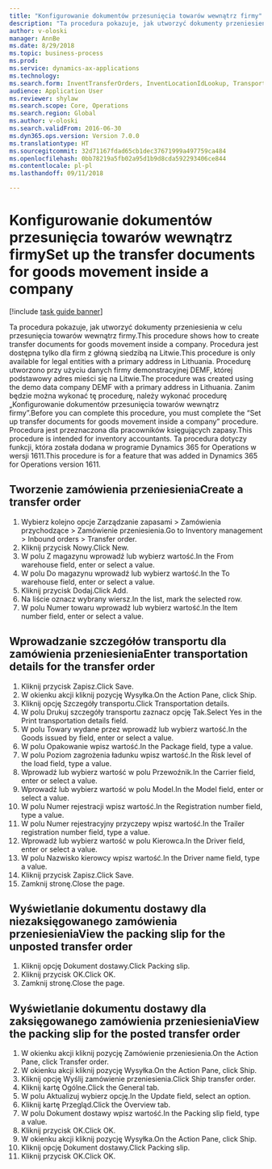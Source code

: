 ```yaml
--- 
title: "Konfigurowanie dokumentów przesunięcia towarów wewnątrz firmy"
description: "Ta procedura pokazuje, jak utworzyć dokumenty przeniesienia w celu przesunięcia towarów wewnątrz firmy."
author: v-oloski
manager: AnnBe
ms.date: 8/29/2018
ms.topic: business-process
ms.prod: 
ms.service: dynamics-ax-applications
ms.technology: 
ms.search.form: InventTransferOrders, InventLocationIdLookup, TransportationDocument, HcmWorkerLookUp, SrsReportViewerForm, InventTransferParmShip
audience: Application User
ms.reviewer: shylaw
ms.search.scope: Core, Operations
ms.search.region: Global
ms.author: v-oloski
ms.search.validFrom: 2016-06-30
ms.dyn365.ops.version: Version 7.0.0
ms.translationtype: HT
ms.sourcegitcommit: 32d71167fdad65cb1dec37671999a497759ca484
ms.openlocfilehash: 0bb78219a5fb02a95d1b9d8cda592293406ce844
ms.contentlocale: pl-pl
ms.lasthandoff: 09/11/2018

---
```

# <a name="set-up-the-transfer-documents-for-goods-movement-inside-a-company"></a><span data-ttu-id="bf15b-103">Konfigurowanie dokumentów przesunięcia towarów wewnątrz firmy</span><span class="sxs-lookup"><span data-stu-id="bf15b-103">Set up the transfer documents for goods movement inside a company</span></span>

[!include [task guide banner](../../includes/task-guide-banner.md)]

<span data-ttu-id="bf15b-104">Ta procedura pokazuje, jak utworzyć dokumenty przeniesienia w celu przesunięcia towarów wewnątrz firmy.</span><span class="sxs-lookup"><span data-stu-id="bf15b-104">This procedure shows how to create transfer documents for goods movement inside a company.</span></span> <span data-ttu-id="bf15b-105">Procedura jest dostępna tylko dla firm z główną siedzibą na Litwie.</span><span class="sxs-lookup"><span data-stu-id="bf15b-105">This procedure is only available for legal entities with a primary address in Lithuania.</span></span> <span data-ttu-id="bf15b-106">Procedurę utworzono przy użyciu danych firmy demonstracyjnej DEMF, której podstawowy adres mieści się na Litwie.</span><span class="sxs-lookup"><span data-stu-id="bf15b-106">The procedure was created using the demo data company DEMF with a primary address in Lithuania.</span></span> <span data-ttu-id="bf15b-107">Zanim będzie można wykonać tę procedurę, należy wykonać procedurę „Konfigurowanie dokumentów przesunięcia towarów wewnątrz firmy”.</span><span class="sxs-lookup"><span data-stu-id="bf15b-107">Before you can complete this procedure, you must complete the “Set up transfer documents for goods movement inside a company” procedure.</span></span> <span data-ttu-id="bf15b-108">Procedura jest przeznaczona dla pracowników księgujących zapasy.</span><span class="sxs-lookup"><span data-stu-id="bf15b-108">This procedure is intended for inventory accountants.</span></span> <span data-ttu-id="bf15b-109">Ta procedura dotyczy funkcji, która została dodana w programie Dynamics 365 for Operations w wersji 1611.</span><span class="sxs-lookup"><span data-stu-id="bf15b-109">This procedure is for a feature that was added in Dynamics 365 for Operations version 1611.</span></span>


## <a name="create-a-transfer-order"></a><span data-ttu-id="bf15b-110">Tworzenie zamówienia przeniesienia</span><span class="sxs-lookup"><span data-stu-id="bf15b-110">Create a transfer order</span></span>
1. <span data-ttu-id="bf15b-111">Wybierz kolejno opcje Zarządzanie zapasami > Zamówienia przychodzące > Zamówienie przeniesienia.</span><span class="sxs-lookup"><span data-stu-id="bf15b-111">Go to Inventory management > Inbound orders > Transfer order.</span></span>
2. <span data-ttu-id="bf15b-112">Kliknij przycisk Nowy.</span><span class="sxs-lookup"><span data-stu-id="bf15b-112">Click New.</span></span>
3. <span data-ttu-id="bf15b-113">W polu Z magazynu wprowadź lub wybierz wartość.</span><span class="sxs-lookup"><span data-stu-id="bf15b-113">In the From warehouse field, enter or select a value.</span></span>
4. <span data-ttu-id="bf15b-114">W polu Do magazynu wprowadź lub wybierz wartość.</span><span class="sxs-lookup"><span data-stu-id="bf15b-114">In the To warehouse field, enter or select a value.</span></span>
5. <span data-ttu-id="bf15b-115">Kliknij przycisk Dodaj.</span><span class="sxs-lookup"><span data-stu-id="bf15b-115">Click Add.</span></span>
6. <span data-ttu-id="bf15b-116">Na liście oznacz wybrany wiersz.</span><span class="sxs-lookup"><span data-stu-id="bf15b-116">In the list, mark the selected row.</span></span>
7. <span data-ttu-id="bf15b-117">W polu Numer towaru wprowadź lub wybierz wartość.</span><span class="sxs-lookup"><span data-stu-id="bf15b-117">In the Item number field, enter or select a value.</span></span>

## <a name="enter-transportation-details-for-the-transfer-order"></a><span data-ttu-id="bf15b-118">Wprowadzanie szczegółów transportu dla zamówienia przeniesienia</span><span class="sxs-lookup"><span data-stu-id="bf15b-118">Enter transportation details for the transfer order</span></span>
1. <span data-ttu-id="bf15b-119">Kliknij przycisk Zapisz.</span><span class="sxs-lookup"><span data-stu-id="bf15b-119">Click Save.</span></span>
2. <span data-ttu-id="bf15b-120">W okienku akcji kliknij pozycję Wysyłka.</span><span class="sxs-lookup"><span data-stu-id="bf15b-120">On the Action Pane, click Ship.</span></span>
3. <span data-ttu-id="bf15b-121">Kliknij opcję Szczegóły transportu.</span><span class="sxs-lookup"><span data-stu-id="bf15b-121">Click Transportation details.</span></span>
4. <span data-ttu-id="bf15b-122">W polu Drukuj szczegóły transportu zaznacz opcję Tak.</span><span class="sxs-lookup"><span data-stu-id="bf15b-122">Select Yes in the Print transportation details field.</span></span>
5. <span data-ttu-id="bf15b-123">W polu Towary wydane przez wprowadź lub wybierz wartość.</span><span class="sxs-lookup"><span data-stu-id="bf15b-123">In the Goods issued by field, enter or select a value.</span></span>
6. <span data-ttu-id="bf15b-124">W polu Opakowanie wpisz wartość.</span><span class="sxs-lookup"><span data-stu-id="bf15b-124">In the Package field, type a value.</span></span>
7. <span data-ttu-id="bf15b-125">W polu Poziom zagrożenia ładunku wpisz wartość.</span><span class="sxs-lookup"><span data-stu-id="bf15b-125">In the Risk level of the load field, type a value.</span></span>
8. <span data-ttu-id="bf15b-126">Wprowadź lub wybierz wartość w polu Przewoźnik.</span><span class="sxs-lookup"><span data-stu-id="bf15b-126">In the Carrier field, enter or select a value.</span></span>
9. <span data-ttu-id="bf15b-127">Wprowadź lub wybierz wartość w polu Model.</span><span class="sxs-lookup"><span data-stu-id="bf15b-127">In the Model field, enter or select a value.</span></span>
10. <span data-ttu-id="bf15b-128">W polu Numer rejestracji wpisz wartość.</span><span class="sxs-lookup"><span data-stu-id="bf15b-128">In the Registration number field, type a value.</span></span>
11. <span data-ttu-id="bf15b-129">W polu Numer rejestracyjny przyczepy wpisz wartość.</span><span class="sxs-lookup"><span data-stu-id="bf15b-129">In the Trailer registration number field, type a value.</span></span>
12. <span data-ttu-id="bf15b-130">Wprowadź lub wybierz wartość w polu Kierowca.</span><span class="sxs-lookup"><span data-stu-id="bf15b-130">In the Driver field, enter or select a value.</span></span>
13. <span data-ttu-id="bf15b-131">W polu Nazwisko kierowcy wpisz wartość.</span><span class="sxs-lookup"><span data-stu-id="bf15b-131">In the Driver name field, type a value.</span></span>
14. <span data-ttu-id="bf15b-132">Kliknij przycisk Zapisz.</span><span class="sxs-lookup"><span data-stu-id="bf15b-132">Click Save.</span></span>
15. <span data-ttu-id="bf15b-133">Zamknij stronę.</span><span class="sxs-lookup"><span data-stu-id="bf15b-133">Close the page.</span></span>

## <a name="view-the-packing-slip-for-the-unposted-transfer-order"></a><span data-ttu-id="bf15b-134">Wyświetlanie dokumentu dostawy dla niezaksięgowanego zamówienia przeniesienia</span><span class="sxs-lookup"><span data-stu-id="bf15b-134">View the packing slip for the unposted transfer order</span></span>
1. <span data-ttu-id="bf15b-135">Kliknij opcję Dokument dostawy.</span><span class="sxs-lookup"><span data-stu-id="bf15b-135">Click Packing slip.</span></span>
2. <span data-ttu-id="bf15b-136">Kliknij przycisk OK.</span><span class="sxs-lookup"><span data-stu-id="bf15b-136">Click OK.</span></span>
3. <span data-ttu-id="bf15b-137">Zamknij stronę.</span><span class="sxs-lookup"><span data-stu-id="bf15b-137">Close the page.</span></span>

## <a name="view-the-packing-slip-for-the-posted-transfer-order"></a><span data-ttu-id="bf15b-138">Wyświetlanie dokumentu dostawy dla zaksięgowanego zamówienia przeniesienia</span><span class="sxs-lookup"><span data-stu-id="bf15b-138">View the packing slip for the posted transfer order</span></span>
1. <span data-ttu-id="bf15b-139">W okienku akcji kliknij pozycję Zamówienie przeniesienia.</span><span class="sxs-lookup"><span data-stu-id="bf15b-139">On the Action Pane, click Transfer order.</span></span>
2. <span data-ttu-id="bf15b-140">W okienku akcji kliknij pozycję Wysyłka.</span><span class="sxs-lookup"><span data-stu-id="bf15b-140">On the Action Pane, click Ship.</span></span>
3. <span data-ttu-id="bf15b-141">Kliknij opcję Wyślij zamówienie przeniesienia.</span><span class="sxs-lookup"><span data-stu-id="bf15b-141">Click Ship transfer order.</span></span>
4. <span data-ttu-id="bf15b-142">Kliknij kartę Ogólne.</span><span class="sxs-lookup"><span data-stu-id="bf15b-142">Click the General tab.</span></span>
5. <span data-ttu-id="bf15b-143">W polu Aktualizuj wybierz opcję.</span><span class="sxs-lookup"><span data-stu-id="bf15b-143">In the Update field, select an option.</span></span>
6. <span data-ttu-id="bf15b-144">Kliknij kartę Przegląd.</span><span class="sxs-lookup"><span data-stu-id="bf15b-144">Click the Overview tab.</span></span>
7. <span data-ttu-id="bf15b-145">W polu Dokument dostawy wpisz wartość.</span><span class="sxs-lookup"><span data-stu-id="bf15b-145">In the Packing slip field, type a value.</span></span>
8. <span data-ttu-id="bf15b-146">Kliknij przycisk OK.</span><span class="sxs-lookup"><span data-stu-id="bf15b-146">Click OK.</span></span>
9. <span data-ttu-id="bf15b-147">W okienku akcji kliknij pozycję Wysyłka.</span><span class="sxs-lookup"><span data-stu-id="bf15b-147">On the Action Pane, click Ship.</span></span>
10. <span data-ttu-id="bf15b-148">Kliknij opcję Dokument dostawy.</span><span class="sxs-lookup"><span data-stu-id="bf15b-148">Click Packing slip.</span></span>
11. <span data-ttu-id="bf15b-149">Kliknij przycisk OK.</span><span class="sxs-lookup"><span data-stu-id="bf15b-149">Click OK.</span></span>


